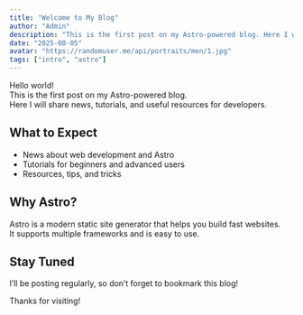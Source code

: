 ```yaml
---
title: "Welcome to My Blog"
author: "Admin"
description: "This is the first post on my Astro-powered blog. Here I will share news, tutorials, and resources."
date: "2025-08-05"
avatar: "https://randomuser.me/api/portraits/men/1.jpg"
tags: ["intro", "astro"]
---
```


Hello world!  
This is the first post on my Astro-powered blog.  
Here I will share news, tutorials, and useful resources for developers.

## What to Expect

- News about web development and Astro
- Tutorials for beginners and advanced users
- Resources, tips, and tricks

## Why Astro?

Astro is a modern static site generator that helps you build fast websites.  
It supports multiple frameworks and is easy to use.

## Stay Tuned

I’ll be posting regularly, so don’t forget to bookmark this blog!

Thanks for visiting!